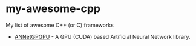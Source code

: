 # my-awesome-cpp
My list of awesome C++ (or C) frameworks

* [ANNetGPGPU](https://github.com/ANNetGPGPU/ANNetGPGPU) - A GPU (CUDA) based Artificial Neural Network library.

